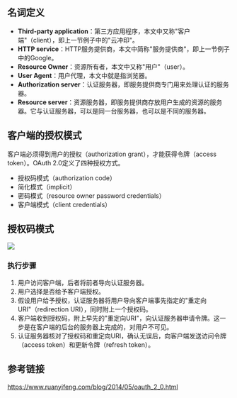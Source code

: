## 名词定义

* **Third-party application**：第三方应用程序，本文中又称"客户端"（client），即上一节例子中的"云冲印"。
* **HTTP service**：HTTP服务提供商，本文中简称"服务提供商"，即上一节例子中的Google。
* **Resource Owner**：资源所有者，本文中又称"用户"（user）。
* **User Agent**：用户代理，本文中就是指浏览器。
* **Authorization server**：认证服务器，即服务提供商专门用来处理认证的服务器。
* **Resource server**：资源服务器，即服务提供商存放用户生成的资源的服务器。它与认证服务器，可以是同一台服务器，也可以是不同的服务器。

## 客户端的授权模式
客户端必须得到用户的授权（authorization grant），才能获得令牌（access token）。OAuth 2.0定义了四种授权方式。

* 授权码模式（authorization code）
* 简化模式（implicit）
* 密码模式（resource owner password credentials）
* 客户端模式（client credentials）

## 授权码模式

![](https://www.ruanyifeng.com/blogimg/asset/2014/bg2014051204.png)

### 执行步骤
1. 用户访问客户端，后者将前者导向认证服务器。
2. 用户选择是否给予客户端授权。
3. 假设用户给予授权，认证服务器将用户导向客户端事先指定的"重定向URI"（redirection URI），同时附上一个授权码。
4. 客户端收到授权码，附上早先的"重定向URI"，向认证服务器申请令牌。这一步是在客户端的后台的服务器上完成的，对用户不可见。
5. 认证服务器核对了授权码和重定向URI，确认无误后，向客户端发送访问令牌（access token）和更新令牌（refresh token）。

## 参考链接

https://www.ruanyifeng.com/blog/2014/05/oauth_2_0.html